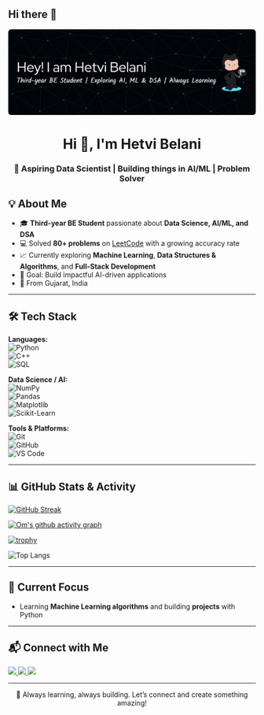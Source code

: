 ## Hi there 👋


<!-- Banner / Header Image -->
<!-- Optional: You can create one using Canva or similar tools and host it on GitHub or an image CDN -->
<p align="center">
  <img src="https://github.com/hetvi1422/hetvi1422/blob/main/github-header-banner%20(1).png" />
</p>

<!-- Title -->
<h1 align="center">Hi 👋, I'm Hetvi Belani</h1>
<h3 align="center">🚀 Aspiring Data Scientist | Building things in AI/ML | Problem Solver</h3>

## 💡 About Me  
- 🎓 **Third-year BE Student** passionate about **Data Science, AI/ML, and DSA**  
- 💻 Solved **80+ problems** on [LeetCode](https://leetcode.com/u/741mdzh4s3/) with a growing accuracy rate  
- 📈 Currently exploring **Machine Learning**, **Data Structures & Algorithms**, and **Full-Stack Development**  
- 🎯 Goal: Build impactful AI-driven applications
- 📍 From Gujarat, India  

---

## 🛠️ Tech Stack

**Languages:**  
![Python](https://img.shields.io/badge/-Python-333333?style=flat&logo=python)  
![C++](https://img.shields.io/badge/-C++-333333?style=flat&logo=cplusplus)  
![SQL](https://img.shields.io/badge/-SQL-333333?style=flat&logo=postgresql)  

**Data Science / AI:**  
![NumPy](https://img.shields.io/badge/-NumPy-333333?style=flat&logo=numpy)  
![Pandas](https://img.shields.io/badge/-Pandas-333333?style=flat&logo=pandas)  
![Matplotlib](https://img.shields.io/badge/-Matplotlib-333333?style=flat&logo=matplotlib)  
![Scikit-Learn](https://img.shields.io/badge/-ScikitLearn-333333?style=flat&logo=scikit-learn)  

**Tools & Platforms:**  
![Git](https://img.shields.io/badge/-Git-333333?style=flat&logo=git)  
![GitHub](https://img.shields.io/badge/-GitHub-333333?style=flat&logo=github)  
![VS Code](https://img.shields.io/badge/-VSCode-333333?style=flat&logo=visualstudiocode)

---

## 📊 GitHub Stats & Activity


<!-- GitHub Streak -->
[![GitHub Streak](https://streak-stats.demolab.com?user=om-bhinsara&theme=tokyonight&hide_border=true)](https://git.io/streak-stats)

<!-- Activity Graph -->
[![Om's github activity graph](https://github-readme-activity-graph.vercel.app/graph?username=om-bhinsara&theme=tokyo-night)](https://github.com/om-bhinsara)

<!-- Trophies -->
[![trophy](https://github-profile-trophy.vercel.app/?username=om-bhinsara&theme=tokyonight&no-frame=true&no-bg=true&margin-w=15)](https://github.com/ryo-ma/github-profile-trophy)

<!-- Languages -->
![Top Langs](https://github-readme-stats.vercel.app/api/top-langs/?username=om-bhinsara&layout=compact&theme=tokyonight)

---

## 🌱 Current Focus  
- Learning **Machine Learning algorithms** and building **projects** with Python   

---

## 📬 Connect with Me  

<p align="left">
  <a href="https://www.linkedin.com/in/hetvi-belani-385506286/" target="_blank">
    <img src="https://img.shields.io/badge/-LinkedIn-0077B5?style=flat&logo=linkedin" />
  </a>
  <a href="mailto:hetvibelani@gmail.com">
    <img src="https://img.shields.io/badge/-Email-D14836?style=flat&logo=gmail&logoColor=white" />
  </a>
  <a href="https://leetcode.com/u/741mdzh4s3/">
    <img src="https://img.shields.io/badge/-LeetCode-FFA116?style=flat&logo=leetcode&logoColor=black" />
  </a>
</p>

---

<p align="center">💙 Always learning, always building. Let’s connect and create something amazing!</p>
